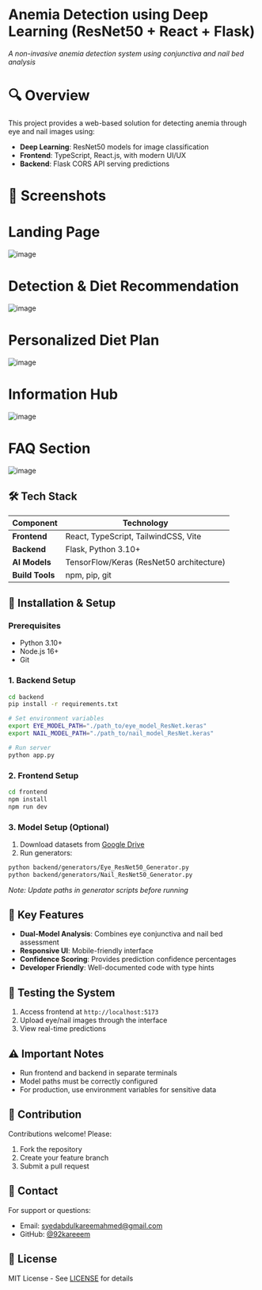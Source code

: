 
# Anemia Detection using Deep Learning (ResNet50 + React + Flask) 
  
*A non-invasive anemia detection system using conjunctiva and nail bed analysis*  
   
# 🔍 Overview   
This project provides a web-based solution for detecting anemia through eye and nail images using: 
- **Deep Learning**: ResNet50 models for image classification
- **Frontend**: TypeScript, React.js, with modern UI/UX
- **Backend**: Flask CORS API serving predictions 
  
# 📸 Screenshots
# Landing Page

![image](https://github.com/user-attachments/assets/71b036db-da71-43d5-b0c3-60911d6691d3)

# Detection & Diet Recommendation
![image](https://github.com/user-attachments/assets/cf6f40ad-6a87-4ff3-a67f-1e6b502e7a0a)

# Personalized Diet Plan
![image](https://github.com/user-attachments/assets/227d8505-e416-4cde-a95c-7cbe8b3e45af)

# Information Hub
![image](https://github.com/user-attachments/assets/53a42719-fecd-438f-ba50-a5bfefdbfcb7)

# FAQ Section
![image](https://github.com/user-attachments/assets/9e5caa5a-8016-419d-99ea-a4d7415cd6a9)




## 🛠 Tech Stack
| Component | Technology |
|-----------|------------|
| **Frontend** | React, TypeScript, TailwindCSS, Vite |
| **Backend** | Flask, Python 3.10+ |
| **AI Models** | TensorFlow/Keras (ResNet50 architecture) |
| **Build Tools** | npm, pip, git |


## 🚀 Installation & Setup

### Prerequisites
- Python 3.10+
- Node.js 16+
- Git

### 1. Backend Setup
```bash
cd backend
pip install -r requirements.txt

# Set environment variables
export EYE_MODEL_PATH="./path_to/eye_model_ResNet.keras"
export NAIL_MODEL_PATH="./path_to/nail_model_ResNet.keras"

# Run server
python app.py
```

### 2. Frontend Setup
```bash
cd frontend
npm install
npm run dev
```

### 3. Model Setup (Optional)
1. Download datasets from [Google Drive](https://drive.google.com/drive/folders/1jzdkYn_TSO4QhsssRl6w9fOkJahYpni2)
2. Run generators:
```bash
python backend/generators/Eye_ResNet50_Generator.py
python backend/generators/Nail_ResNet50_Generator.py
```
*Note: Update paths in generator scripts before running*

## 🌟 Key Features
- **Dual-Model Analysis**: Combines eye conjunctiva and nail bed assessment
- **Responsive UI**: Mobile-friendly interface
- **Confidence Scoring**: Provides prediction confidence percentages
- **Developer Friendly**: Well-documented code with type hints

## 🧪 Testing the System
1. Access frontend at `http://localhost:5173`
2. Upload eye/nail images through the interface
3. View real-time predictions

## ⚠️ Important Notes
- Run frontend and backend in separate terminals
- Model paths must be correctly configured
- For production, use environment variables for sensitive data

## 🤝 Contribution
Contributions welcome! Please:
1. Fork the repository
2. Create your feature branch
3. Submit a pull request

## 📧 Contact
For support or questions:
- Email: syedabdulkareemahmed@gmail.com
- GitHub: [@92kareeem](https://github.com/92kareeem)

## 📜 License
MIT License - See [LICENSE](LICENSE) for details
